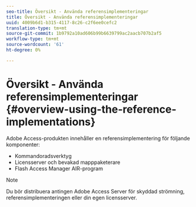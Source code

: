 ```yaml
---
seo-title: Översikt - Använda referensimplementeringar
title: Översikt - Använda referensimplementeringar
uuid: 4009b6d1-b315-4117-8c26-c2f6ee0cefc2
translation-type: tm+mt
source-git-commit: 1b9792a10ad606b99b6639799ac2aacb707b2af5
workflow-type: tm+mt
source-wordcount: '61'
ht-degree: 0%

---
```



# Översikt - Använda referensimplementeringar {#overview-using-the-reference-implementations}

Adobe Access-produkten innehåller en referensimplementering för följande komponenter:

* Kommandoradsverktyg
* Licensserver och bevakad mapppaketerare
* Flash Access Manager AIR-program

>[!NOTE]
>
>Du bör distribuera antingen Adobe Access Server för skyddad strömning, referensimplementeringen eller din egen licensserver.